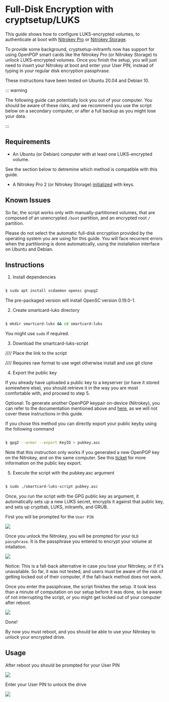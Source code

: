 # Full-Disk Encryption with cryptsetup/LUKS

This guide shows how to configure LUKS-encrypted volumes, to authenticate at boot with [Nitrokey Pro](https://shop.nitrokey.com/shop/product/nk-pro-2-nitrokey-pro-2-3) or [Nitrokey Storage](https://shop.nitrokey.com/shop/product/nitrokey-storage-2-56).

To provide some background, cryptsetup-initramfs now has support for using OpenPGP smart cards like the Nitrokey Pro (or Nitrokey Storage) to unlock LUKS-encrypted volumes. Once you finish the setup, you will just need to insert your Nitrokey at boot and enter your User PIN, instead of typing in your regular disk encryption passphrase.

These instructions have been tested on Ubuntu 20.04 and Debian 10.

::: warning

The following guide can potentially lock you out of your computer. You should be aware of these risks, and we recommend you use the script below on a secondary computer, or after a full backup as you might lose your data.

:::

## Requirements

- An Ubuntu (or Debian) computer with at least one LUKS-encrypted volume. 

See the section below to detremine which method is compatible with this guide.

- A Nitrokey Pro 2 (or Nitrokey Storage) [initialized](https://www.nitrokey.com/documentation/openpgp-email-encryption) with keys. 

## Known Issues

So far, the script works only with manually-partitioned volumes, that are composed of an unencrypted `/boot` partition, and an encrypted root `/` partition.

Please do not select the automatic full-disk encryption provided by the operating system you are using for this guide. You will face recurrent errors when the partitioning is done automatically, using the installation interface on Ubuntu and Debian. 

## Instructions

1. Install dependencies

```bash

$ sudo apt install scdaemon opensc gnupg2

```
The pre-packaged version will install OpenSC version 0.19.0-1.

2. Create smartcard-luks directory

```bash

$ mkdir smartcard-luks && cd smartcard-luks

```
You might use `sudo` if required.

3. Download the smartcard-luks-script

//// Place the link to the script

//// Requires raw format to use wget otherwise install and use git clone

4. Export the public key

If you already have uploaded a public key to a keyserver (or have it stored somewhere else), you should retrieve it in the way you are most comfortable with, and proceed to step 5.

Optional: To generate another OpenPGP keypair on-device (Nitrokey), you can refer to the documentation mentioned above and [here](./openpgp-key-generation-on-device.html), as we will not cover these instructions in this guide. 

If you chose this method you can directly export your public keyby using the following command

```bash

$ gpg2 --armor --export KeyID > pubkey.asc

```
 Note that this instruction only works if you generated a new OpenPGP key on the Nitrokey, and on the same computer. See this [ticket](https://support.nitrokey.com/t/import-public-key-to-nitrokey-hsm/2021/5) for more information on the public key export. 

5. Execute the script with the pubkey.asc argument

```bash

$ sudo ./smartcard-luks-script pubkey.asc

```
Once, you run the script with the GPG public key as argument, it automatically sets up a new LUKS secret, encrypts it against that public key, and sets up crypttab, LUKS, initramfs, and GRUB.

First you will be prompted for the `User PIN`

![](./images/luks_1.png)

Once you unlock the Nitrokey, you will be prompted for your `OLD passphrase`. It is the passphrase you entered to encrypt your volume at intallation. 

![](./images/luks_2.png)

Notice: This is a fall-back alternative in case you lose your Nitrokey, or if it's unavailable. So far, it was not tested, and users must be aware of the risk of getting locked out of their computer, if the fall-back method does not work.

Once you enter the passphrase, the script finishes the setup. It took less than a minute of computation on our setup before it was done, so be aware of not interrupting the script, or you might get locked out of your computer after reboot.  

![](./images/luks_3.png)

Done!

By now you must reboot, and you should be able to use your Nitrokey to unlock your encrypted drive.

## Usage

After reboot you should be prompted for your User PIN

![](./images/luks_5.png)

Enter your User PIN to unlock the drive

![](./images/luks_6.png)


